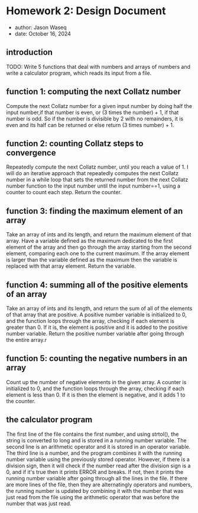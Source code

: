 # Homework 2: Design Document

  * author: Jason Waseq
  * date: October 16, 2024

## introduction

TODO: Write 5 functions that deal with numbers and arrays of numbers
and write a calculator program, which reads its input from a file.

## function 1: computing the next Collatz number

Compute the next Collatz number for a given input number by doing half the input number,if that number is even, or (3 times the number) + 1, if that number is odd. 
So if the number is divisible by 2 with no remainders, it is even and its half can be returned or else return (3 times number) + 1.

## function 2: counting Collatz steps to convergence

Repeatedly compute the next Collatz number, until you reach a value of 1. 
I will do an iterative approach that repeatedly computes the next Collatz number in a while loop that sets the 
returned number from the next Collatz number function to the input number until the input number==1, using a counter to count each step.
Return the counter.

## function 3: finding the maximum element of an array

Take an array of ints and its length, and return the maximum element of that array. 
Have a variable defined as the maximum dedicated to the first element of the array and then go through the array starting from the second element, 
comparing each one to the current maximum. If the array element is larger than the variable defined as the maximum then the variable is replaced with that array element.
Return the variable. 

## function 4: summing all of the positive elements of an array

Take an array of ints and its length, and return the sum of all of the elements of that array that are positive. 
A positive number variable is initialized to 0, and the function loops through the array, checking if each element is greater than 0. 
If it is, the element is positive and it is added to the positive number variable. Return the positive number variable after going through the entire array.r 

## function 5: counting the negative numbers in an array

Count up the number of negative elements in the given array. A counter is initialized to 0, and the function loops through the array, 
checking if each element is less than 0. If it is then the element is negative, and it adds 1 to the counter.

## the calculator program

The first line of the file contains the first number, and using strtol(), the string is converted to long and is stored in a running number variable. 
The second line is an arithmetic operator and it is stored in an operator variable. The third line is a number, 
and the program combines it with the running number variable using the previously stored operator. 
However, if there is a division sign, then it will check if the number read after the division sign is a 0, and if it's true then it prints ERROR and breaks. 
If not, then it prints the running number variable after going through all the lines in the file. 
If there are more lines of the file, then they are alternatingly operators and numbers, 
the running number is updated by combining it with the number that was just read from the file using the arithmetic operator that was before the number that was just read.
